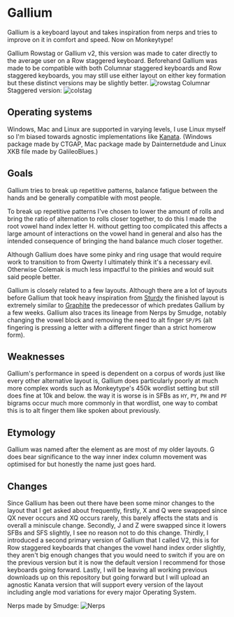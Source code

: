 # Gallium
Gallium is a keyboard layout and takes inspiration from nerps and tries to improve on it in comfort and speed. Now on Monkeytype! 

Gallium Rowstag or Gallium v2, this version was made to cater directly to the average user on a Row staggered keyboard. Beforehand Gallium was made to be compatible with both Columnar staggered keyboards and Row staggered keyboards, you may still use either layout on either key formation but these distinct versions may be slightly better.
![rowstag](https://github.com/user-attachments/assets/ca616553-c4b7-4693-89e4-2b61ccb27349)
Columnar Staggered version:
![colstag](https://github.com/user-attachments/assets/634c9a63-9b22-4eec-9bd3-7bb0b312b5c6)


## Operating systems
Windows, Mac and Linux are supported in varying levels, I use Linux myself so I'm biased towards agnostic implementations like [Kanata](https://github.com/jtroo/kanata). (Windows package made by CTGAP, Mac package made by Dainternetdude and Linux XKB file made by GalileoBlues.)

## Goals

Gallium tries to break up repetitive patterns, balance fatigue between the hands and be generally compatible with most people.

To break up repetitive patterns I've chosen to lower the amount of rolls and bring the ratio of alternation to rolls closer together, to do this I made the root vowel hand index letter H. without getting too complicated this affects a large amount of interactions on the vowel hand in general and also has the intended consequence of bringing the hand balance much closer together.

Although Gallium does have some pinky and ring usage that would require work to transition to from Qwerty I ultimately think it's a necessary evil. Otherwise Colemak is much less impactful to the pinkies and would suit said people better.

Gallium is closely related to a few layouts. Although there are a lot of layouts before Gallium that took heavy inspiration from [Sturdy](https://oxey.dev/sturdy/index.html) the finished layout is extremely similar to [Graphite](https://github.com/rdavison/graphite-layout) the predecessor of which predates Gallium by a few weeks. Gallium also traces its lineage from Nerps by Smudge, notably changing the vowel block and removing the need to alt finger `SP/PS` (alt fingering is pressing a letter with a different finger than a strict homerow form).

## Weaknesses
Gallium's performance in speed is dependent on a corpus of words just like every other alternative layout is, Gallium does particularly poorly at much more complex words such as Monkeytype's 450k wordlist setting but still does fine at 10k and below. the way it is worse is in SFBs as `HY`, `PY`, `PH` and `PF` bigrams occur much more commonly in that wordlist, one way to combat this is to alt finger them like spoken about previously.

## Etymology 
Gallium was named after the element as are most of my older layouts. G does bear significance to the way inner index column movement was optimised for but honestly the name just goes hard.

## Changes
Since Gallium has been out there have been some minor changes to the layout that I get asked about frequently, 
firstly, X and Q were swapped since QX never occurs and XQ occurs rarely, this barely affects the stats and is overall a miniscule change.
Secondly, J and Z were swapped since it lowers SFBs and SFS slightly, I see no reason not to do this change.
Thirdly, I introduced a second primary version of Gallium that I called V2, this is for Row staggered keyboards that changes the vowel hand index order slightly, they aren't big enough changes that you would need to switch if you are on the previous version but it is now the default version I recommend for those keyboards going forward.
Lastly, I will be leaving all working previous downloads up on this repository but going forward but I will upload an agnostic Kanata version that will support every version of the layout including angle mod variations for every major Operating System.

Nerps made by Smudge:
![Nerps](https://github.com/user-attachments/assets/7cf6ae1f-41cd-49bb-abe9-dae8a98f9ff4)

